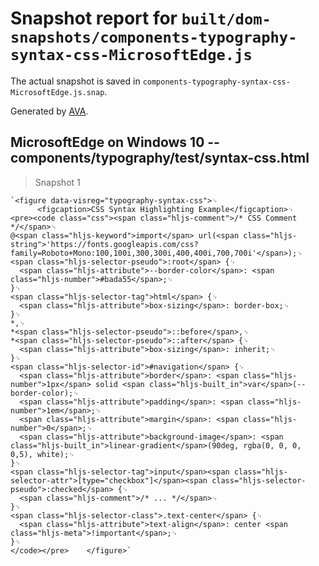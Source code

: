 # Snapshot report for `built/dom-snapshots/components-typography-syntax-css-MicrosoftEdge.js`

The actual snapshot is saved in `components-typography-syntax-css-MicrosoftEdge.js.snap`.

Generated by [AVA](https://ava.li).

## MicrosoftEdge on Windows 10 -- components/typography/test/syntax-css.html

> Snapshot 1

    `<figure data-visreg="typography-syntax-css">␊
          <figcaption>CSS Syntax Highlighting Example</figcaption>␊
    <pre><code class="css"><span class="hljs-comment">/* CSS Comment */</span>␊
    @<span class="hljs-keyword">import</span> url(<span class="hljs-string">'https://fonts.googleapis.com/css?family=Roboto+Mono:100,100i,300,300i,400,400i,700,700i'</span>);␊
    <span class="hljs-selector-pseudo">:root</span> {␊
      <span class="hljs-attribute">--border-color</span>: <span class="hljs-number">#bada55</span>;␊
    }␊
    <span class="hljs-selector-tag">html</span> {␊
      <span class="hljs-attribute">box-sizing</span>: border-box;␊
    }␊
    *,␊
    *<span class="hljs-selector-pseudo">::before</span>,␊
    *<span class="hljs-selector-pseudo">::after</span> {␊
      <span class="hljs-attribute">box-sizing</span>: inherit;␊
    }␊
    <span class="hljs-selector-id">#navigation</span> {␊
      <span class="hljs-attribute">border</span>: <span class="hljs-number">1px</span> solid <span class="hljs-built_in">var</span>(--border-color);␊
      <span class="hljs-attribute">padding</span>: <span class="hljs-number">1em</span>;␊
      <span class="hljs-attribute">margin</span>: <span class="hljs-number">0</span>;␊
      <span class="hljs-attribute">background-image</span>: <span class="hljs-built_in">linear-gradient</span>(90deg, rgba(0, 0, 0, 0,5), white);␊
    }␊
    <span class="hljs-selector-tag">input</span><span class="hljs-selector-attr">[type="checkbox"]</span><span class="hljs-selector-pseudo">:checked</span> {␊
      <span class="hljs-comment">/* ... */</span>␊
    }␊
    <span class="hljs-selector-class">.text-center</span> {␊
      <span class="hljs-attribute">text-align</span>: center <span class="hljs-meta">!important</span>;␊
    }␊
    </code></pre>    </figure>`
